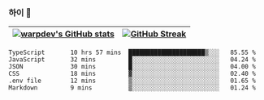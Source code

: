 
### 하이 👋
[![warpdev's GitHub stats](https://github-readme-stats.vercel.app/api?username=warpdev&show_icons=true&theme=vue-dark)](#) |[![GitHub Streak](https://github-readme-streak-stats.herokuapp.com/?user=warpdev&theme=dark)](#)
--- | --- |
<!--START_SECTION:waka-->

```text
TypeScript       10 hrs 57 mins  █████████████████████▒░░░   85.55 %
JavaScript       32 mins         █░░░░░░░░░░░░░░░░░░░░░░░░   04.24 %
JSON             30 mins         █░░░░░░░░░░░░░░░░░░░░░░░░   04.00 %
CSS              18 mins         ▓░░░░░░░░░░░░░░░░░░░░░░░░   02.40 %
.env file        12 mins         ▒░░░░░░░░░░░░░░░░░░░░░░░░   01.65 %
Markdown         9 mins          ▒░░░░░░░░░░░░░░░░░░░░░░░░   01.24 %
```

<!--END_SECTION:waka-->

<!--
**warpdev/warpdev** is a ✨ _special_ ✨ repository because its `README.md` (this file) appears on your GitHub profile.

Here are some ideas to get you started:

- 🔭 I’m currently working on ...
- 🌱 I’m currently learning ...
- 👯 I’m looking to collaborate on ...
- 🤔 I’m looking for help with ...
- 💬 Ask me about ...
- 📫 How to reach me: ...
- 😄 Pronouns: ...
- ⚡ Fun fact: ...
-->
